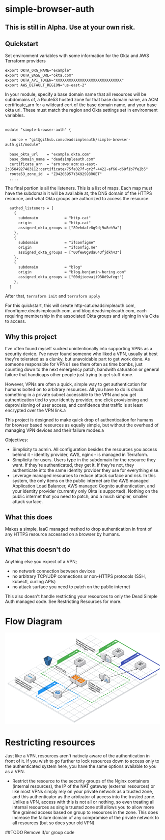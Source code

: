 # simple-browser-auth

## This is still in Alpha. Use at your own risk.

## Quickstart

Set environment variables with some information for the Okta and AWS Terraform providers

```
export OKTA_ORG_NAME="example"
export OKTA_BASE_URL="okta.com"
export OKTA_API_TOKEN="XXXXXXXXXXXXXXXXXXXXXXXXXXXXXX"
export AWS_DEFAULT_REGION="us-east-2"
```

In your module, specify a base domain name that all resources will be subdomains of, a Route53 hosted zone for that base domain name, an ACM certificate_arn for a wildcard cert of the base domain name, and your base okta url. These must match the region and Okta settings set in environment variables.

```

module "simple-browser-auth" {

  source = "git@github.com:deadsimpleauth/simple-browser-auth.git/module"

  base_okta_url    = "example.okta.com"
  base_domain_name = "deadsimpleauth.com"
  certificate_arn  = "arn:aws:acm:us-east-2:8584927483112:certificate/75fa027f-gr2f-4422-af66-d68f1b7fe2b5"
  route53_zone_id  = "Z94203957Y3X92S9BROET"
  ....
```
The final portion is all the listeners. This is a list of maps. Each map must have the subdomain it will be available at, the DNS domain of the HTTPS resource, and what Okta groups are authorized to access the resource.

```
  authed_listeners = [
    {
      subdomain            = "http-cat"
      origin               = "http.cat"
      assigned_okta_groups = ["89ehdafe8g9dj9w8eh9a"]
    },
    {
      subdomain            = "ifconfigme"
      origin               = "ifconfig.me"
      assigned_okta_groups = ["00few0g9dau43fjdkh43"]
    },
    {
      subdomain            = "blog"
      origin               = "blog.benjamin-hering.com"
      assigned_okta_groups = ["00djieowaji938d9wfegt"]
    },
  ]
```
After that, `terraform init` and `terraform apply`

For this quickstart, this will create http-cat.deadsimpleauth.com, ifconfigme.deadsimpleauth.com, and blog.deadsimpleauth.com, each requiring membership in the associated Okta groups and signing in via Okta to access.

## Why this project

I've often found myself sucked unintentionally into supporting VPNs as a security device. I've never found someone who liked a VPN, usually at best they're tolerated as a clunky, but unavoidable part to get work done. As someone responsible for VPNs I see them often as time bombs, just counting down to the next emergency patch, bandwith saturation or general failure that handicaps other people just trying to get stuff done.

However, VPNs are often a quick, simple way to get authentication for humans bolted on to arbitrary resources. All you have to do is chuck something in a private subnet accessible to the VPN and you get authentication tied to your identity provider, one click provisioning and deprovisioning of user access, and confidence that traffic is at least encrypted over the VPN link.a

This project is designed to make quick drop of authentication for humans for browser based resources as equally simple, but without the overhead of managing VPN devices and their failure modes.a

Objectives:

- Simplicity to admin. All configuration besides the resources you access behind it - identity provider, AWS, nginx - is managed in Terraform.
- Simplicity for users. Users type in the subdomain for the resource they want. If they're authenticated, they get it. If they're not, they authenticate into the same identity provider they use for everything else.
- Leverage managed resources to reduce attack surface and risk. In this system, the only items on the public internet are the AWS managed Application Load Balancer, AWS managed Cognito authentication, and your identity provider (currently only Okta is supported). Nothing on the public internet that you need to patch, and a much simpler, smaller attack surface.

## What this does

Makes a simple, IaaC managed method to drop authentication in front of any HTTPS resource accessed on a browser by humans.

## What this doesn't do

Anything else you expect of a VPN;
- no network connection between devices
- no arbitrary TCP/UDP connections or non-HTTPS protocols (SSH, kubectl, curling APIs)
- no attack surface you need to patch on the public internet

This also doesn't handle restricting your resources to only the Dead Simple Auth managed code. See Restricting Resources for more.

# Flow Diagram

![Diagram showing the layout of parts](images/simple-browser-auth-diagram.png)

# Restricting resources

Just like a VPN, resources aren't natively aware of the authentication in front of it. If you wish to go further to lock resources down to access only to the authenticated system here, you have the same options available to you as a VPN.

- Restrict the resource to the security groups of the Nginx containers (internal resources), the IP of the NAT gateway (external resources) or like most VPNs simply rely on your private network as a trusted zone, and this authenticator as the arbitrator of access into the trusted zone. Unlike a VPN, access with this is not all or nothing, so even treating all internal resources as single trusted zone still allows you to allow more fine grained access based on group to resources in the zone. This does increase the failure domain of any compromise of the private network to all resources (but so does your old VPN)

##TODO
Remove if/or group code




